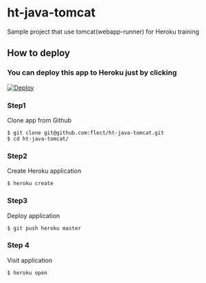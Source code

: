ht-java-tomcat
==============
 
Sample project that use tomcat(webapp-runner) for Heroku training

How to deploy
--------------

### You can deploy this app to Heroku just by clicking 
[![Deploy](https://www.herokucdn.com/deploy/button.svg)](https://heroku.com/deploy)

### Step1  

Clone app from Github  

```
$ git clone git@github.com:flect/ht-java-tomcat.git
$ cd ht-java-tomcat/
```

### Step2  

Create Heroku application

```
$ heroku create
```

### Step3  

Deploy application
```
$ git push heroku master
```

### Step 4

Visit application

```
$ heroku open
```
